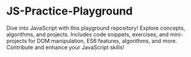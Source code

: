 # JS-Practice-Playground
Dive into JavaScript with this playground repository! Explore concepts, algorithms, and projects. Includes code snippets, exercises, and mini-projects for DOM manipulation, ES6 features, algorithms, and more. Contribute and enhance your JavaScript skills!
